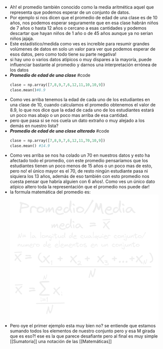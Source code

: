 - Ah! el promedio también conocido como la media aritmética aquel que representa que podemos esperar de un conjunto de datos.
- Por ejemplo si nos dicen que el promedio de edad de una clase es de 10 años, nos podemos esperar seguramente que en esa clase habrán niños de 7 años o hasta 12 años o cercano a esas cantidades y podemos descartar que hayan niños de 1 año o de 45 años aunque ya no serian niños jajaja.
- Este estadístico/medida como ves es increíble para resumir grandes volúmenes de datos en solo un valor para ver que podemos esperar de esos datos, pero como todo tiene su parte negativa!
- si hay uno o varios datos atípicos o muy dispares a la mayoría, puede influenciar bastante al promedio y darnos una interpretación errónea de los datos
- ***Promedio de edad de una clase*** #code
  ```python
  clase = np.array([7,8,9,7,6,12,11,10,10,9])
  clase.mean()#8.9
  ```
- Como ves arriba tenemos la edad de cada uno de los estudiantes en una clase de 10, cuando calculamos el promedio obtenemos el valor de 8.9, lo que nos dice que la edad de cada uno de los estudiantes estará un poco mas abajo o un poco mas arriba de esa cantidad.
- pero que pasa si se nos cuela un dato extraño o muy alejado a los demás en nuestro lista?
- ***Promedio de edad de una clase alterado*** #code
  ```python
  clase = np.array([7,8,9,7,6,12,11,70,10,9])
  clase.mean() #14.9
  ```
- Como ves arriba se nos ha colado un 70 en nuestros datos y esto ha afectado todo el promedio, con este promedio pensaríamos que los estudiantes tienen un poco menos de 15 años o un poco mas de esto, pero no! el único mayor es el 70, de resto ningún estudiante pasa ni siquiera los 13 años, además de eso también con esto promedio nos cuesta pensar que habría alguien con 6 años!.
  Como ves un único dato atípico altero toda la representación que el promedio nos puede dar!
- la formula matemática del promedio es:
  ![image.png](../assets/image_1668007468334_0.png)
- Pero oye el primer ejemplo esta muy bien no? se entiende que estamos sumando todos los elementos de nuestro conjunto pero y esa M girada que es eso?! ese es la que parece desafiante pero al final es muy simple [[Sumatoria]] una notación de las [[Matemáticas]]